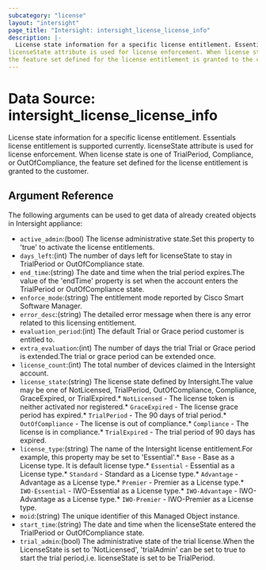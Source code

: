 ```yaml
---
subcategory: "license"
layout: "intersight"
page_title: "Intersight: intersight_license_license_info"
description: |-
  License state information for a specific license entitlement. Essentials license entitlement is supported currently.
licenseState attribute is used for license enforcement. When license state is one of TrialPeriod, Compliance, or OutOfCompliance,
the feature set defined for the license entitlement is granted to the customer.
---
```


# Data Source: intersight_license_license_info
License state information for a specific license entitlement. Essentials license entitlement is supported currently.
licenseState attribute is used for license enforcement. When license state is one of TrialPeriod, Compliance, or OutOfCompliance,
the feature set defined for the license entitlement is granted to the customer.
## Argument Reference
The following arguments can be used to get data of already created objects in Intersight appliance:
* `active_admin`:(bool) The license administrative state.Set this property to 'true' to activate the license entitlements. 
* `days_left`:(int) The number of days left for licenseState to stay in TrialPeriod or OutOfCompliance state. 
* `end_time`:(string) The date and time when the trial period expires.The value of the 'endTime' property is set when the account enters the TrialPeriod or OutOfCompliance state. 
* `enforce_mode`:(string) The entitlement mode reported by Cisco Smart Software Manager. 
* `error_desc`:(string) The detailed error message when there is any error related to this licensing entitlement. 
* `evaluation_period`:(int) The default Trial or Grace period customer is entitled to. 
* `extra_evaluation`:(int) The number of days the trial Trial or Grace period is extended.The trial or grace period can be extended once. 
* `license_count`:(int) The total number of devices claimed in the Intersight account. 
* `license_state`:(string) The license state defined by Intersight.The value may be one of NotLicensed, TrialPeriod, OutOfCompliance, Compliance, GraceExpired, or TrialExpired.* `NotLicensed` - The license token is neither activated nor registered.* `GraceExpired` - The license grace period has expired.* `TrialPeriod` - The 90 days of trial period.* `OutOfCompliance` - The license is out of compliance.* `Compliance` - The license is in compliance.* `TrialExpired` - The trial period of 90 days has expired. 
* `license_type`:(string) The name of the Intersight license entitlement.For example, this property may be set to 'Essential'.* `Base` - Base as a License type. It is default license type.* `Essential` - Essential as a License type.* `Standard` - Standard as a License type.* `Advantage` - Advantage as a License type.* `Premier` - Premier as a License type.* `IWO-Essential` - IWO-Essential as a License type.* `IWO-Advantage` - IWO-Advantage as a License type.* `IWO-Premier` - IWO-Premier as a License type. 
* `moid`:(string) The unique identifier of this Managed Object instance. 
* `start_time`:(string) The date and time when the licenseState entered the TrialPeriod or OutOfCompliance state. 
* `trial_admin`:(bool) The administrative state of the trial license.When the LicenseState is set to 'NotLicensed', 'trialAdmin' can be set to true to start the trial period,i.e. licenseState is set to be TrialPeriod. 
